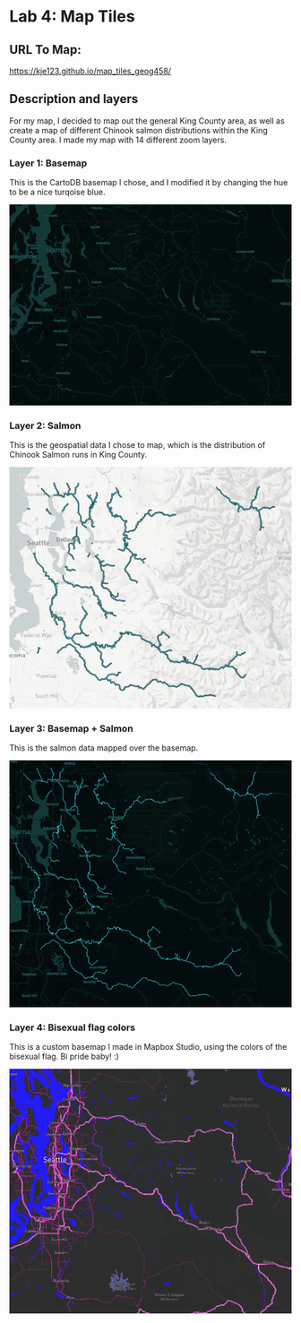 # Lab 4: Map Tiles

## URL To Map:

https://kje123.github.io/map_tiles_geog458/

## Description and layers

For my map, I decided to map out the general King County area, as well as create a map of different Chinook salmon distributions within the King County area. I made my map with 14 different zoom layers.

### Layer 1: Basemap

This is the CartoDB basemap I chose, and I modified it by changing the hue to be a nice turqoise blue.

![basemap](assets/basemap.PNG)

### Layer 2: Salmon

This is the geospatial data I chose to map, which is the distribution of Chinook Salmon runs in King County.

![salmon](assets/salmon.PNG)

### Layer 3: Basemap + Salmon

This is the salmon data mapped over the basemap.

![salmon with basemap](assets/basemap_with_salmon.PNG)

### Layer 4: Bisexual flag colors

This is a custom basemap I made in Mapbox Studio, using the colors of the bisexual flag. Bi pride baby! :)

![bisexual map](assets/bisexual.PNG)